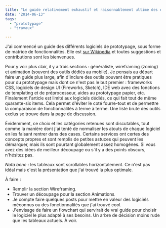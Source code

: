 ```yaml
---
title: "Le guide relativement exhaustif et raisonnablement ultime des outils de prototypage"
date: "2014-06-13"
tags:
  - "prototypage"
  - "travaux"

---
```


J'ai commencé un guide des différents logiciels de prototypage, sous forme de matrice de fonctionnalités. Elle est [sur Wikipedia](https://en.wikipedia.org/wiki/Comparison_of_software_prototyping_tools) et toutes suggestions et contributions sont les bienvenues.

Pour y voir plus clair, il y a trois sections : généraliste, wireframing (zoning) et animation (souvent des outils dédiés au mobile). Je pensais au départ faire un guide plus large, afin d'inclure des outils pouvant être pratiques pour du prototypage mais dont ce n'est pas le but premier : frameworks CSS, logiciels de design UI (Fireworks, Sketch), IDE web avec des fonctions de templating et de préprocesseur, aides au prototypage papier, etc. Finalement l'article est limité aux logiciels dédiés, ce qui fait tout de même quarante-six items. Cela permet d'éviter le coté fourre-tout et de permettre la comparaison de fonctionnalités à terme à terme. Une liste brute des outils exclus se trouve dans la page de discussion.

Évidemment, ce choix et les catégories retenues sont discutables, tout comme la manière dont j'ai tenté de normaliser les atouts de chaque logiciel en les faisant rentrer dans des cases. Certains services ont certes des concepts propres et sont remplis de petites astuces qui peuvent les démarquer, mais ils sont pourtant globalement assez homogènes. Si vous avez des idées de meilleur découpage ou s'il y a des points obscurs, n'hésitez pas.

_Nota bene_ : les tableaux sont scrollables horizontalement. Ce n'est pas idéal mais c'est la présentation que j'ai trouvé la plus optimale.

À faire :

- Remplir la section Wireframing.
- Trouver un découpage pour la section Animations.
- Je compte faire quelques posts pour mettre en valeur des logiciels méconnus ou des fonctionnalités que j'ai trouvé cool.
- J'envisage de faire un flowchart qui servirait de vrai guide pour choisir le logiciel le plus adapté à ses besoins. Un arbre de décision moins rude que les tableaux actuels. À voir.
